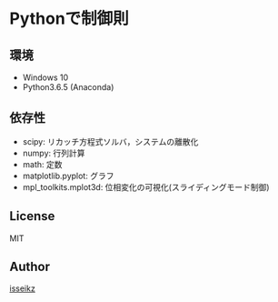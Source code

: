 # Pythonで制御則
## 環境
+ Windows 10
+ Python3.6.5 (Anaconda)

## 依存性
+ scipy: リカッチ方程式ソルバ，システムの離散化
+ numpy: 行列計算
+ math: 定数
+ matplotlib.pyplot: グラフ
+ mpl_toolkits.mplot3d: 位相変化の可視化(スライディングモード制御)

## License
MIT

## Author
[isseikz](https://github.com/isseikz)
